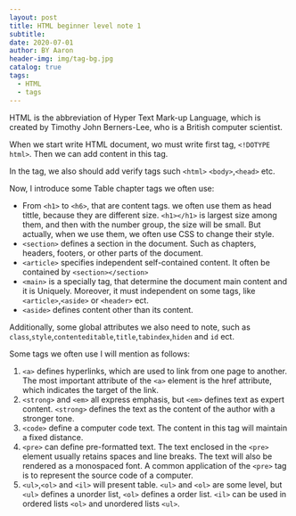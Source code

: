 ```yaml
---
layout: post
title: HTML beginner level note 1
subtitle:
date: 2020-07-01
author: BY Aaron
header-img: img/tag-bg.jpg
catalog: true
tags:
  - HTML
  - tags
---
```


HTML is the abbreviation of Hyper Text Mark-up Language, which is created by Timothy John Berners-Lee, who is a British computer scientist.

When we start write HTML document, wo must write first tag, `<!DOTYPE html>`. Then we can add content in this tag.

In the tag, we also should add verify tags such `<html>` `<body>`,`<head>` etc.

Now, I introduce some Table chapter tags we often use:

- From `<h1>` to `<h6>`, that are content tags. we often use them as head tittle, because they are different size. `<h1></h1>` is largest size among them, and then with the number group, the size will be small. But actually, when we use them, we often use CSS to change their style.
- `<section>` defines a section in the document. Such as chapters, headers, footers, or other parts of the document.
- `<article>` specifies independent self-contained content. It often be contained by `<section></section>`
- `<main>` is a specially tag, that determine the document main content and it is Uniquely. Moreover, it must independent on some tags, like `<article>`,`<aside>` or `<header>` ect.
- `<aside>` defines content other than its content.

Additionally, some global attributes we also need to note, such as `class`,`style`,`contenteditable`,`title`,`tabindex`,`hiden` and `id` ect.

Some tags we often use I will mention as follows:

1. `<a>` defines hyperlinks, which are used to link from one page to another. The most important attribute of the `<a>` element is the href attribute, which indicates the target of the link.
2. `<strong>` and `<em>` all express emphasis, but `<em>` defines text as expert content. `<strong>` defines the text as the content of the author with a stronger tone.
3. `<code>` define a computer code text. The content in this tag will maintain a fixed distance.
4. `<pre>` can define pre-formatted text. The text enclosed in the `<pre>` element usually retains spaces and line breaks. The text will also be rendered as a monospaced font. A common application of the `<pre>` tag is to represent the source code of a computer.
5. `<ul>`,`<ol>` and `<il>` will present table. `<ul>` and `<ol>` are some level, but `<ul>` defines a unorder list, `<ol>` defines a order list. `<il>` can be used in ordered lists `<ol>` and unordered lists `<ul>`.
